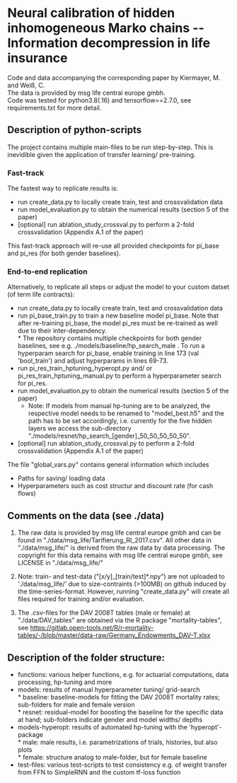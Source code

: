 # Neural calibration of hidden inhomogeneous Marko chains -- Information decompression in life insurance
Code and data accompanying the corresponding paper by Kiermayer, M. and Weiß, C. <br/>
The data is provided by msg life central europe gmbh. <br/>
Code was tested for python3.8(.16) and tensorflow==2.7.0, see requirements.txt for more detail. <br/>


## Description of python-scripts
The project contains multiple main-files to be run step-by-step. This is inevidible given the application of transfer learning/ pre-training. <br/>

### Fast-track
The fastest way to replicate results is: <br/>
- run create_data.py to locally create train, test and crossvalidation data <br/>
- run model_evaluation.py to obtain the numerical results (section 5 of the paper)  <br/>
- [optional] run ablation_study_crossval.py to perform a 2-fold crossvalidation (Appendix A.1 of the paper) <br/>

This fast-track approach will re-use all provided checkpoints for pi_base and pi_res (for both gender baselines). <br/>

### End-to-end replication
Alternatively, to replicate all steps or adjust the model to your custom datset (of term life contracts):  <br/>
- run create_data.py to locally create train, test and crossvalidation data <br/>
- run pi_base_train.py to train a new baseline model pi_base. Note that after re-training pi_base, the model pi_res must be re-trained as well due to their inter-dependency. <br/>
      * The repository contains multiple checkpoints for both gender baselines, see e.g. ./models/baseline/hp_search_male . To run a hyperparam search for pi_base, enable training in line 173 (val 'bool_train') and adjust hyperparams in lines 69-73. <br/>
- run pi_res_train_hptuning_hyperopt.py and/ or pi_res_train_hptuning_manual.py to perform a hyperparameter search for pi_res. <br/>
- run model_evaluation.py to obtain the numerical results (section 5 of the paper)  <br/>
     * Note: If models from manual hp-tuning are to be analyzed, the respective model needs to be renamed to "model_best.h5" and the path has to be set accordingly, i.e. currently for the five hidden layers we access the sub-directory "./models/resnet/hp_search_[gender]_50_50_50_50_50".<br/>
- [optional] run ablation_study_crossval.py to perform a 2-fold crossvalidation (Appendix A.1 of the paper) <br/>
  
The file "global_vars.py" contains general information which includes <br/>
  - Paths for saving/ loading data<br/>
  - Hyperparameters such as cost structur and discount rate  (for cash flows) <br/>


## Comments on the data (see ./data)


1) The raw data is provided by msg life central europe gmbh and can be found in "./data/msg_life/Tarifierung_RI_2017.csv". All other data in "./data/msg_life/" is derived from the raw data by data processing. The copyright for this data remains with msg life central europe gmbh, see LICENSE in "./data/msg_life/" <br/>

2) Note: train- and test-data ("[x/y]_[train/test]*.npy") are not uploaded to './data/msg_life/' due to size-contraints (>100MB) on github induced by the time-series-format. However, running "create_data.py" will create all files required for training and/or evaluation.

3) The .csv-files for the DAV 2008T tables (male or female) at "./data/DAV_tables" are obtained via the R package "mortality-tables", see https://gitlab.open-tools.net/R/r-mortality-tables/-/blob/master/data-raw/Germany_Endowments_DAV-T.xlsx <br/>

  

## Description of the folder structure:
  
  - functions: various helper functions, e.g. for actuarial computations, data processing, hp-tuning and more <br/>
  - models: results of manual hyperparameter tuning/ grid-search <br/>
        * baseline: baseline-models for fitting the DAV 2008T mortality rates; sub-folders for male and female version <br/>
        * resnet: residual-model for boosting the baseline for the specific data at hand; sub-folders indicate gender and model widths/ depths <br/>
  - models-hyperopt: results of automated hp-tuning with the 'hyperopt'-package <br/>
        * male: male results, i.e. parametrizations of trials, histories, but also plots <br/>
        * female: structure analog to male-folder, but for female baseline <br/>
   - test-files: various test-scripts to test consistency e.g. of weight transfer from FFN to SimpleRNN and the custom tf-loss function<br/>
